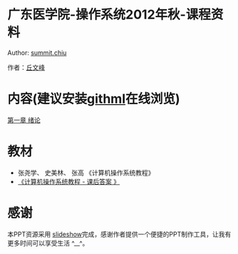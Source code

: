 广东医学院-操作系统2012年秋-课程资料
===================================

Author: [summit.chiu](mailto:809104518@qq.com)

作者：[丘文峰](mailto:809104518@qq.com)


内容(建议安装[githml](http://ryt.github.com/githtml/)在线浏览)
===========================================================

[第一章 绪论](2012-Fall-semester-os/tree/master/PPT/1.html5.html "第一章 绪论")

教材
===

 - 张尧学、 史美林、 张高 《计算机操作系统教程》 
 - [《计算机操作系统教程 - 课后答案 》](http://wenku.baidu.com/view/af8869a4f524ccbff1218496.html)


感谢
===

本PPT资源采用 [slideshow](http://slideshow.rubyforge.org/ "slideshow")完成，感谢作者提供一个便捷的PPT制作工具，让我有更多时间可以享受生活 ^__^。

